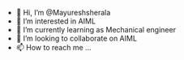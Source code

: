 - 👋 Hi, I’m @Mayureshsherala
- 👀 I’m interested in AIML
- 🌱 I’m currently learning as Mechanical engineer
- 💞️ I’m looking to collaborate on AIML
- 📫 How to reach me ...

<!---
Mayureshsherala/Mayureshsherala is a ✨ special ✨ repository because its `README.md` (this file) appears on your GitHub profile.
You can click the Preview link to take a look at your changes.
--->
